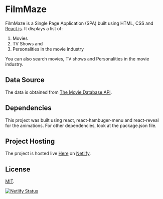 # FilmMaze

FilmMaze is a Single Page Application (SPA) built using HTML, CSS and [React.js](https://reactjs.org/). It displays a list of:
1. Movies
2. TV Shows and
3. Personalities in the movie industry

You can also search movies, TV shows and Personalities in the movie industry.

## Data Source

The data is obtained from [The Movie Database API](https://developers.themoviedb.org/3/getting-started/introduction).

## Dependencies

This project was built using react, react-hambuger-menu  and react-reveal for the animations. For other dependencies, look at the package.json file.

## Project Hosting

The project is hosted live [Here](https://filmmaze.netlify.app/) on [Netlify](https://www.netlify.com/).

## License

[MIT](https://choosealicense.com/licenses/mit/).

[![Netlify Status](https://api.netlify.com/api/v1/badges/2d955db1-c18a-450d-b950-83738a2660dc/deploy-status)](https://app.netlify.com/sites/filmmaze/deploys)